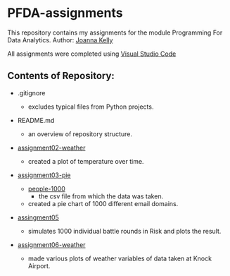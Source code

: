 # PFDA-assignments

This repository contains my assignments for the module Programming For Data Analytics.
Author: [Joanna Kelly](https://github.com/Shmoooe)

All assignments were completed using [Visual Studio Code](https://code.visualstudio.com/download)

## Contents of Repository:

- .gitignore 
    - excludes typical files from Python projects.

- README.md
    - an overview of repository structure.

- [assignment02-weather](https://github.com/Shmoooe/PFDA-assignments/blob/main/assignment2-weather.ipynb)
    - created a plot of temperature over time.

- [assignment03-pie](https://github.com/Shmoooe/PFDA-assignments/blob/main/assignment03-pie.ipynb)
    - [people-1000](https://github.com/Shmoooe/PFDA-assignments/blob/main/people-1000.csv)
        - the csv file from which the data was taken.
    - created a pie chart of 1000 different email domains.

- [assingment05](https://github.com/Shmoooe/PFDA-assignments/blob/main/assignment05.py)
    - simulates 1000 individual battle rounds in Risk and plots the result.

- [assignment06-weather](https://github.com/Shmoooe/PFDA-assignments/blob/main/assignment_6_Weather.ipynb)
    - made various plots of weather variables of data taken at Knock Airport.